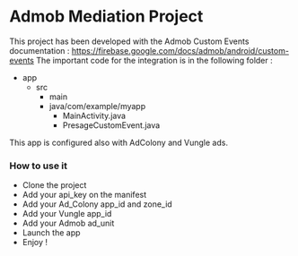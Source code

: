 Admob Mediation Project
======

This project has been developed with the Admob Custom Events documentation : https://firebase.google.com/docs/admob/android/custom-events
The important code for the integration is in the following folder : 

- app
	- src
		- main
		- java/com/example/myapp
			- MainActivity.java
			- PresageCustomEvent.java 

This app is configured also with AdColony and Vungle ads.

### How to use it
- Clone the project
- Add your api_key on the manifest
- Add your Ad_Colony app_id and zone_id
- Add your Vungle app_id
- Add your Admob ad_unit
- Launch the app 
- Enjoy !
